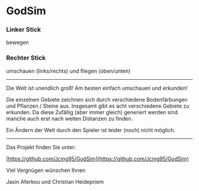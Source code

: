 # GodSim

### Linker Stick

bewegen

### Rechter Stick

umschauen (links/rechts) und fliegen (oben/unten)

---
Die Welt ist unendlich groß! Am besten einfach umschauen und erkunden!

Die einzelnen Gebiete zeichnen sich durch verschiedene Bodenfärbungen und Pflanzen / Steine aus.
Insgesamt gibt es acht verschiedene Gebiete zu erkunden.
Da diese Zufällig (aber immer gleich) generiert werden sind manche auch erst nach weiten Distanzen zu finden.

Ein Ändern der Welt durch den Spieler ist leider (noch) nicht möglich.

---
Das Projekt finden Sie unter:

[https://github.com/Jcing95/GodSim](https://github.com/Jcing95/GodSim)

Viel Vergnügen wünschen Ihnen

Jasin Aferkou und Christian Heidepriem
